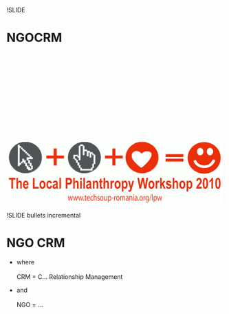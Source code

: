 !SLIDE

# NGOCRM

## <br /><br /><br /><br /><br /><br /><br />

[![LPW](lpw.png)](http://www.techsoup-romania.org/lpw)



!SLIDE bullets incremental

# NGO CRM

* where<br /><br />CRM = C… Relationship Management

* and<br /><br />NGO = …
